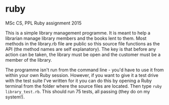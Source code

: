 # ruby
MSc CS, PPL Ruby assignment 2015

This is a simple library management programme. It is meant to help a librarian manage library members and the books lent to them. Most methods in the library.rb file are public so this source file functions as the API (the method names are self explanatory). The key is that before any action can be taken, the library must be open and the customer must be a member of the library. 

The programme isn't run from the command line - you'd have to use it from within your own Ruby session. However, if you want to give it a test drive with the test suite I've written for it you can do this by opening a Ruby terminal from the folder where the source files are located. Then type ```ruby library_test.rb```. This should run 75 tests, all passing (they do on my system!). 
